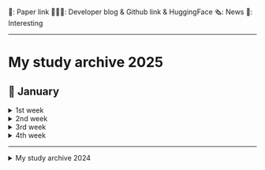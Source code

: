📜: Paper link
🧑🏻‍💻: Developer blog & Github link & HuggingFace
🗞️: News
🤪: Interesting

---
# My study archive 2025

## 🎉 January
<details>
  <summary>1st week</summary>

  - 🧑🏻‍💻 [instructkr] [retriever-simple-benchmark](https://github.com/instructkr/retriever-simple-benchmark)
    - Instructkr팀이 제작한 retriever-simple-benchmark의 결과를 보여주는 GitHub 저장소
    - 다양한 검색 시스템의 성능 비교를 위한 벤치마크 결과를 담고 있음
      <details>
          <summary>중요 개념</summary>
        
        - **retriever-simple-benchmark**: RAG에 필요한 리랭커를 평가하기 위해 설계된 가볍고 효율적인 벤치마크 프로젝트
      </details>

  - 🧑🏻‍💻 [ollama] [kwangsuklee/llama3.2-3B-Q8-korean](https://ollama.com/kwangsuklee/llama3.2-3B-Q8-korean)
    - llama-3.2-3B-Q8-korean: 3.2B 파라미터를 가지는 한국어 모델로, Q8_0 quantization 방식 사용
      - 모델 생성 과정: Hugging Face의 Bllossom/llama-3.2-Korean-Bllossom-3B 모델을 기반
    - [Github](https://github.com/ollama/ollama)
    - [HuggingFace] [Bllossom/llama-3.2-Korean-Bllossom-3B](https://huggingface.co/Bllossom/llama-3.2-Korean-Bllossom-3B)
      - 텍스트 기반의 한국어-영어 강화 언어모델
    - [HuggingFace] [Bllossom/llama-3.2-Korean-Bllossom-AICA-5B](https://huggingface.co/Bllossom/llama-3.2-Korean-Bllossom-AICA-5B)
      - upgrade ver.
      - 텍스트와 이미지 모두 처리 가능한 시각-언어모델
      - 특히 OCR, 표, 그래프 해석 등 시각 정보 처리에 최적화
  
  - 🧑🏻‍💻 [sarthakrastogi] [quality-prompts](https://github.com/sarthakrastogi/quality-prompts/tree/main)
    - 58가지 프롬프트 기법을 구현한 라이브러리
    - 사용자 질의와 관련된 소수의 예시만 검색하여 사용, 문맥 명확화 및 단계별 사고 과정을 통한 정확도 향상을 위한 기능(system2attention, tabular_chain_of_thought_prompting)제공
      <details>
          <summary>중요 개념</summary>
        
      - **System2Attention**: Transformer 모델의 Attention 메커니즘을 확장하여 논리적 추론과 복잡한 문제 해결을 지원하는 방식
      - **Tabular Chain of Thought Prompting**: 테이블 데이터를 단계적으로 추론하도록 유도해 모델이 열과 행 간 관계를 분석하며 답을 도출하게 하는 방법
      </details>
  - 🧑🏻‍💻 [Medium][Guidebook to the State-of-the-Art Embeddings and Information Retrieval](https://sigridjin.medium.com/rag-%EC%84%B8%EC%83%81%EC%9D%84-%ED%97%A4%EC%97%84%EC%B9%98%EB%8A%94-%EC%82%AC%EB%9E%8C%EB%93%A4%EC%9D%84-%EC%9C%84%ED%95%9C-%EA%B0%80%EC%9D%B4%EB%93%9C%EB%B6%81-3e90f515d800)
    - 최신 임베딩 및 정보 검색 기술에 대한 가이드북
    - 저자의 ColBERT와 Vespa 활용 실험 결과와 다양한 모델 평가, 하이브리드 검색 시스템의 장점 등을 다룸
    - 단일 임베딩 모델의 일반화 성능 한계를 지적하며, BM25와 같은 전통적 검색 기법과의 결합을 통한 하이브리드 시스템의 효용성을 강조하고, BGE-M3 등 다양한 모델의 성능 비교 및 양자화, 최적화 기법 제시
    - ColBERT를 활용한 해석 가능한 신경망 검색 구현 방법 소개, 토큰 단위 점수 확인을 통한 검색 결과의 신뢰도 향상 및 RAG 시스템 개선 방안 제시, 오픈소스 기반의 유연하고 효율적인 정보 검색 시스템 구축의 중요성 강조
      <details>
          <summary>중요 개념</summary>
        
        - **Embedding**: 데이터(텍스트, 이미지 등)를 고차원 공간에 벡터로 표현하는 기법
        - **ColBERT**: 토큰 단위의 세밀한 유사도 계산을 지원하는 신경망 기반 검색 모델
        - **BM25**: 텍스트 기반 검색을 위한 전통적 가중치 계산 알고리즘
        - **Hybrid Search System**: 전통적 검색 기법과 신경망 기반 검색 기법을 결합한 검색 시스템
        - **BGE-M3**: 특정 임베딩 기반 검색 모델
      </details>

  - 🧑🏻‍💻 [Byaidu] [PDFMathTranslate](https://github.com/Byaidu/PDFMathTranslate)
    - AI 기반으로 PDF 과학 논문을 번역하며, 수식, 차트, 목차, 주석 등의 서식을 최대한 유지
    - Google, DeepL, Ollama, OpenAI 등 다양한 번역 서비스 지원
    - 다국어 지원, 다중 스레드 번역, 사용자 정의 프롬프트, 출력 디렉토리 지정 등 다양한 옵션 제공

  - 🧑🏻‍💻 [Ditto_GPT님 tistory] [범용 프롬프트 모음-Custom instructions 에 넣을 프롬프트 귀찮으면 그냥 이것만 쓰세요](https://cprompters.tistory.com/71)
    - ChatGPT의 Custom Instructions에 넣을 수 있는 범용 프롬프트 모음
      - 작업 우선순위 설정, 단계별 사고 과정 안내, 목표 명확화 및 세분화, 불필요한 설명 생략 등의 기능 포함

  - 📜 [NVIDIA, HuggingFace] [Smarter, Better, Faster, Longer: A Modern Bidirectional Encoder for Fast, Memory Efficient, and Long Context Finetuning and Inference](https://arxiv.org/abs/2412.13663)
    - ModernBERT: 기존 BERT와 같은 인코더 전용 변환기 모델을 최적화하여 Pareto 개선(성능-크기 tradeoff)을 달성한 모델  
      - 검색(단일 및 다중 벡터)과 분류 작업 등에서 뛰어난 평가 결과 기록, 코드 도메인에서도 검증됨  
      - 빠른 속도, 메모리 효율성, 일반 GPU에서의 추론에 최적화

  - 🧑🏻‍💻 [루닥스님 tistory] [langgraph-ReAct AgentExecutor in LangGraph](https://rudaks.tistory.com/451)
    - Langchain과 Langgraph를 활용하여 서울 날씨 정보를 얻고 3배수하는 ReAct Agent를 만드는 과정을 설명
    - `TavilySearchResults` tool을 통해 날씨 정보를 가져오고, `triple` tool을 통해 3배수 연산 수행

  - 🧑🏻‍💻 [jungjun hur님 velog] [앤트로픽, OpenAI, LangChain 팀의 LLM 에이전트](https://velog.io/@shangrilar/%EC%95%A4%ED%8A%B8%EB%A1%9C%ED%94%BD-OpenAI-LangChain-%ED%8C%80%EC%9D%98-LLM-%EC%97%90%EC%9D%B4%EC%A0%84%ED%8A%B8)
    - LLM 에이전트의 정의
      - Anthropic: 워크플로우 방식에 따라 구분
      - LangChain: LLM이 애플리케이션 흐름을 결정하는 시스템
      - OpenAI: 도구와 결합된 루틴

  - 🧑🏻‍💻 [School of Mechanical Engineering, Beijing Institute of Technology] [Large Language Model guided Deep Reinforcement Learning for Decision Making in Autonomous Driving](https://bitmobility.github.io/LGDRL/)
    - LGDRL: LLM 기반 심층 강화 학습 프레임워크
      - LLM이 DRL 학습에 지능적 가이드 제공, 90% 성공률 달성  
      - 가이드 없이도 안정적인 성능 유지, 실제 적용 가능성 증대
      - 전문가 정책 제약 알고리즘과 LLM 상호작용으로 성능 및 효율 극대화
    - [Github](https://github.com/bitmobility/LGDRL)
    - 📜 [Large Language Model guided Deep Reinforcement Learning for Decision Making in Autonomous Driving](https://arxiv.org/abs/2412.18511)
      <details>
          <summary>중요 개념</summary>
        
        - **DRL(Deep Reinforcement Learning)**: 심층 신경망을 활용하여 에이전트가 환경과 상호작용하며 최적의 행동 정책을 학습하는 강화 학습 기법
        - **전문가 정책 제약 알고리즘**: 전문가의 정책을 가이드로 삼아 에이전트의 학습 과정을 제약하거나 보조하여 성능을 향상시키는 알고리즘
      </details>

  - 🧑🏻‍💻 [microsoft] [markitdown](https://github.com/microsoft/markitdown)
    - MarkItDown: PDF, PowerPoint, Word, Excel 등 다양한 파일 형식을 Markdown으로 변환하는 파이썬 기반 유틸리티
      - 이미지, 오디오 파일 지원 및 LLM을 활용한 이미지 설명 기능 제공, 여러 파일을 일괄 처리하는 기능 제공
  
  - 🧑🏻‍💻 [Msty] [The easiest way to use local and online AI models](https://msty.app/)
    - Msty: 로컬 및 온라인 AI 모델을 간편하게 사용할 수 있는 애플리케이션
      - 다양한 모델(Hugging Face, Ollama, Open Router 등)과의 호환성 제공
      - 개인 정보 보호 및 안정성 보장(오프라인 우선 설계), 병렬 대화 기능, 지식 스택 기능
  
  - 🧑🏻‍💻 [sionic-ai] [2024-responsible-ai-in-action-gdsc-example](https://github.com/sionic-ai/2024-responsible-ai-in-action-gdsc-example)
    - ModernBERT를 활용하여, 사용자 질의에 적합한 LLM을 라우팅하는 300M 크기의 BERT 분류기를 구현하는 실습 과정
    - [ModernBERT 공식 문서] [Fine-tune classifier with ModernBERT in 2025](https://www.philschmid.de/fine-tune-modern-bert-in-2025)
    - [HuggingFace 트랜스포머 문서] [Finally, a Replacement for BERT](https://huggingface.co/blog/modernbert)
  
  - 🧑🏻‍💻 [TILNOTE] [Mastering Machine Translation: Understanding the Transformer Model through "Attention Is All You Need"](https://tilnote.io/pages/67749c26ff6e2b1f363b645f)
    - 순환 및 합성곱 연산 없이 어텐션 메커니즘만을 사용하는 새로운 신경망 아키텍처인 Transformer 모델 제시
    - 기계 번역에서 뛰어난 성능, 병렬 처리 효율성을 보여줌
    - 인코더-디코더 구조와 셀프 어텐션 메커니즘을 통해 시퀀스 데이터를 효과적으로 처리, 다양한 NLP 작업(텍스트 요약, 질문응답 등)에 적용 가능
    - 📜 [Google] [Attention Is All You Need](https://arxiv.org/pdf/1706.03762)
      <details>
          <summary>중요 개념</summary>
        
        - **순환(Recurrent)**: 이전 상태의 출력을 현재 입력과 함께 사용해 시퀀스 데이터를 처리하는 구조, RNN이 대표적
        - **합성곱(Convolution)**: 입력 데이터의 지역적인 특징을 추출하기 위해 필터를 사용하는 연산, CNN에서 주로 사용
      </details>

  - 🧑🏻‍💻 [Microsoft, Health and Life Sciences AI] [MEDEC: A BENCHMARK FOR MEDICAL ERROR DETECTION AND CORRECTION IN CLINICAL NOTES](https://arxiv.org/pdf/2412.19260)
    - LLMs는 의료 질문에 정확히 답하지만, 기존 의료 텍스트의 오류 검증 및 수정 능력에 대한 연구가 부족
    - MEDEC1: 진단, 관리, 치료 등 5가지 오류 유형을 포함한 최초의 의료 오류 벤치마크
      - 오류 탐지에서 성과를 보였으나, 여전히 의료 전문가보다는 낮은 성능 → 성능 격차 원인 분석 및 평가 지표 개선 필요

  - 🧑🏻‍💻 [Prompt Engineering Guide](https://www.promptingguide.ai/)
    - LLM을 효과적으로 활용하기 위한 프롬프트 설계와 최적화 방법을 다룬 가이드
</details>
<details>
  <summary>2nd week</summary>

  - 📜 [Department of Computer Science National Chengchi University] [Don’t Do RAG:When Cache-Augmented Generation is All You Need for Knowledge Tasks](https://arxiv.org/abs/2412.15605)
    - RAG의 문제 → 검색 지연, 문서 선택 오류, 시스템 복잡성 증가
    - CAG → 긴 문맥 창을 가진 LLM의 특성을 활용해 실시간 검색 없이 사전 로드된 데이터를 사용
      - 필요한 지식이나 문서를 모델의 문맥 창에 미리 로드하고, 런타임 매개변수를 캐싱하여 검색 단계 제거
      - 검색 지연과 오류를 없앰 + 문맥 적합성 유지
      - 일부 벤치마크에서 RAG보다 뛰어난 성능을 보임
  - 🧑🏻‍💻 [HAMA님 tistory][정규표현식(Regex)정리](https://hamait.tistory.com/342)
    - 정규 표현식(Regex)의 주요 메타 문자(^, $, ., +, ?, *, |, () 등)와 의미, 플래그(g, i, m)의 기능을 설명
    - 특수 메타 문자([], [^], [x-z], \ 뒤의 문자들)의 사용법과 패턴 매칭 예시 알려줌

  - 📜 [Fudan University,Shanghai AI Laboratory][Scaling of Search and Learning: A Roadmap to Reproduce o1 from Reinforcement Learning Perspective](https://arxiv.org/abs/2412.14135)
    - OpenAI o1: 강력한 추론 능력을 통해 여러 복잡한 과제에서 전문가 수준의 성능을 달성한 인공지능 모델
      <details>
          <summary>주요 기술적 기반 → 강화 학습(정책 초기화, 보상 설계, 탐색, 학습)</summary>
          
        - 정책 초기화: 인간과 유사한 추론 행동을 학습하여 복잡한 문제 해결 능력 제공
        - 보상 설계: 탐색과 학습을 위한 효과적인 지침 역할을 하는 보상 신호 제공
        - 탐색: 훈련과 테스트 단계에서 더 나은 솔루션 생성
        - 학습: 탐색 데이터를 활용해 성능 개선
      </details>
  - 🧑🏻‍💻 [HuggingFace] [unsloth/DeepSeek-V3-GGUF](https://huggingface.co/unsloth/DeepSeek-V3-GGUF)
    - Unsloth의 DeepSeek-V3-GGUF: Llama 3.3, Gemma 2, Mistral을 최대 5배 빠르게, 메모리 사용량은 70% 줄여 미세 조정하는 오픈소스 모델
      - 다양한 양자화 버전(2~8bit)과 GGUF 형식을 지원
      - 다양한 벤치마크(MMLU, HumanEval 등)에서 우수한 성능을 보이며, 특히 수학 및 코드 관련 작업에서 강점
      - 최대 128K의 컨텍스트 윈도우 지원, DeepSeek 공식 웹사이트(chat.deepseek.com)와 API 플랫폼(platform.deepseek.com)을 통해 채팅 및 API 접근 가능
    - 📜 [DeepSeek-AI] [DeepSeek-V3 Technical Report](arxiv.org/abs/2412.19437)
      - DeepSeek-V3: 671B 파라미터를 가진 MoE 언어 모델, 각 토큰에 37B 파라미터를 활성화 → 효율적, 비용 효과적인 학습&추론 제공
      - MLA과 DeepSeekMoE 아키텍처 활용, 보조 손실 없이 로드 밸런싱과 멀티 토큰 예측 훈련 목표를 도입

  - 🧑🏻‍💻 [Sionic AI] [Sionic AI](https://blog.sionic.ai/)
    - Sionic AI에서 제공하는 기술 블로그
      - 기계학습, 딥러닝, 자연어 처리 등 다양한 AI 관련 주제의 글들 제공
      - 주요 내용 → RAG를 활용한 GPT 활용법, BGE-M3 모델 구현, LLM 평가 및 개선 방법, 효과적인 프롬프팅 기법 등 실용적인 AI 기술과 최신 연구 동향

  - 🧑🏻‍💻 [VITA] [VITA-MLLM VITA](https://github.com/VITA-MLLM/VITA)
    - VITA-1.5: 실시간 시각 및 음성 상호작용에서 GPT-4o 수준을 목표로 하는 다중 모드 대규모 언어 모델
      - 음성 처리 성능 향상 및 이미지 이해 성능 유지 달성
      - 이미지, 비디오, 음성 데이터를 포함하는 대규모 데이터셋을 사용하여 훈련됨
      <details>
          <summary>VITA-1.5의 훈련</summary>
        
        - InternViT-300M-448px, 사전 훈련된 오디오 인코더 등의 요소가 필요
        - 제공된 `finetuneTaskNeg_qwen_nodes.sh` 스크립트를 사용하여 지속적인 학습 가능
      </details>
    - [Demo Video](https://www.youtube.com/watch?v=tyi6SVFT5mM&ab_channel=BradyFU)

  - 🧑🏻‍💻 [CodeCrafters] [CodeCrafters](https://codecrafters.io/)
    - CodeCrafters: 실제 프로젝트를 통해 고급 프로그래밍 실력 향상을 돕는 플랫폼
      - Redis, Git, SQLite 등을 직접 구현하는 과제 제공
      - 자신의 IDE와 Git을 사용하여 코딩하고 실시간 피드백 받기 가능, 단순한 CRUD 기능이 아닌 실제 동작하는 소프트웨어를 구현하는 과제들 제공
</details>
<details>
    <summary>3rd week</summary>
  
  - 🧑🏻‍💻 [HuggingFace] [mistralai/Mistral-Small-Instruct-2409](https://huggingface.co/mistralai/Mistral-Small-Instruct-2409)
    - Mistral-Small-Instruct-2409: 220억 개의 파라미터를 가진 Instruct Fine-Tuning(지시 사항 미세 조정) 버전 언어 모델로, 최대 32k 토큰 길이 처리
      - 단일 GPU에서 실행하려면 최소 44GB의 GPU 메모리 필요
      - 사용자 질문에 대한 답변 생성 및 작업 수행에 최적화
      - vLLM 라이브러리를 사용하여 효율적인 추론 파이프라인을 구축하는 것이 권장됨

  - 📜 [AMD, Johns Hopkins University] [Agent Laboratory: Using LLM Agents as Research Assistants](https://arxiv.org/abs/2501.04227)
    - Agent Laboratory: LLM 기반 프레임워크로, 문헌 검토, 실험, 보고서 작성 등 전체 연구 과정을 자동으로 처리
      - 연구 아이디어를 입력하면 연구자가 각 단계에서 피드백과 지침을 제공하며 결과 개선 가능
      - 연구 비용 → 이전 자율 연구 방법 대비 84% 절감
      - o1-preview로 구동된 Agent Laboratory가 가장 우수한 연구 결과 생성

  - 🧑🏻‍💻 [Channy님 블로그] [2025년 생성형 AI 기술 및 시장 요약](https://channy.creation.net/blog/1905)
    - 2025년 생성형 AI 시장 → 중소형 모델 중심으로 전환되며, 오픈소스 모델도 활발히 출시될 전망
    - 기업들은 보안, 가격, 성능, 확장성을 고려해 멀티 모델 전략을 채택하고, RAG 방식과 벡터 데이터베이스 활용이 주류를 이룰 것
    - 생성형 AI는 코딩 지원, 챗봇, 엔터프라이즈 검색 등 다양한 분야에서 활용될 예정
    - 에이전트 기반 시스템과 비용 절감 전략이 중요해지며, 코딩 도우미 시장의 경쟁이 심화될 전망
   
  - 🧑🏻‍💻 [buriy] [python-readability](https://github.com/buriy/python-readability)
    - arc90의 Readability 도구를 기반으로 제작된 빠른 Python 포트, 최신 readability.js와 호환되도록 업데이트됨
    - HTML 문서에서 본문 텍스트와 제목을 추출하고 정리하는 기능 제공
    - Apache License 2.0 라이선스로 배포, 다양한 버전의 Python 지원, 저자 정보 추가 및 비 ASCII HTML 처리 개선 등 업데이트

  - 🧑🏻‍💻 [NVIDIA] [NVIDIA Puts Grace Blackwell on Every Desk and at Every AI Developer’s Fingertips](https://nvidianews.nvidia.com/news/nvidia-puts-grace-blackwell-on-every-desk-and-at-every-ai-developers-fingertips)
    - NVIDIA가 개인용 AI 슈퍼컴퓨터인 프로젝트 DIGITS 발표
    - Grace Blackwell 플랫폼의 성능을 다양한 사람들에게 제공하는 것을 목표로 함
      - Grace Blackwell 슈퍼칩을 탑재하여 페타프롭의 AI 연산 성능 제공, 대규모 AI 모델의 프로토타이핑, 미세 조정 및 실행 지원
      - 사용자들은 데스크탑 시스템에서 모델을 개발하고 추론을 실행한 후 클라우드 또는 데이터 센터 인프라에 배포 가능

  - 🧑🏻‍💻 [Sinaptik-AI] [pandas-ai](https://github.com/Sinaptik-AI/pandas-ai)
    - PandasAI: 자연어로 데이터 질문을 쉽게 처리하는 파이썬 플랫폼
      - Jupyter Notebook, Streamlit 앱 또는 FastAPI, Flask와 같은 REST API로 배포 가능, Docker 기반 클라이언트-서버 아키텍처를 사용하여 설치 및 실행 용이
      - 데이터 프레임을 사용하여 질문하고 답변 얻는 방법 제공

  - 🧑🏻‍💻 [토니의 일기장님 tistory] [AI Agent 구축 - n8n 활용](https://starknotes.tistory.com/161)
    - n8n으로 구축한 AI Agent 워크플로우를 python으로 재현하는 방법 설명
      - (유튜브 자막 추출 → 요약 → 정보 추출 → AI agent → 데이터 병합 → 디스코드/노션 전송)
     
  - 🧑🏻‍💻 [프롬프트해커 대니님 블로그] [Claude 프롬프트 엔지니어링 완벽 가이드](https://www.magicaiprompts.com/blog/2024/04/21/claude-prompt-engineering-complete-guide)
    - Claude AI 모델의 잠재력을 극대화하기 위한 프롬프트 엔지니어링 기법을 설명해놓은 가이드
    - 명확하고 구체적인 프롬프트 작성, 다양한 예시 활용, 역할 부여 등 여러 전략을 제시하여 효과적인 프롬프트 작성법 제시
      - 명확하고 직접적인 지시, 다양한 예시 활용, 역할 부여, XML 태그 사용, 프롬프트 체이닝, 단계별 사고 유도, 응답 사전 입력, 리라이팅 요청 등

  - 🧑🏻‍💻 [Mistral AI] [Codestral 25.01](https://mistral.ai/news/codestral-2501/)
    - Mistral AI → 코드 생성 모델 Codestral 25.01을 출시
      - 기존 모델보다 코드 생성 및 완성 속도 2배 향상
      - 여러 벤치마크에서 최고 성능을 기록, 특히 FIM(fill-in-the-middle) 작업에서 탁월한 성능을 보여줌
      - Continue.dev, VS Code, JetBrains 플러그인 및 Google Cloud, Azure AI Foundry, Amazon Bedrock 등 다양한 IDE 및 플랫폼에서 사용 가능
  - 🧑🏻‍💻 [nlpai-lab] [KULLM](https://github.com/nlpai-lab/KULLM)
    - KULLM: 고려대학교 NLP & AI 연구실과 HIAI 연구소에서 개발한 한국어 특화 LLM
      - 최신 버전인 KULLM3을 포함하여 다양한 모델과 데이터셋 제공
    - KULLM3 → upstage/SOLAR-10.7B-v1.0 기반의 instruction-tuning 모델
      - 8개의 A100 GPU를 사용하여 학습됨
    - 🧑🏻‍💻 [HuggingFace] [taeminlee/KULLM3-awq](https://huggingface.co/taeminlee/KULLM3-awq)

  - 🧑🏻‍💻 [HuggingFace] [microsoft/phi-4](https://huggingface.co/microsoft/phi-4)
    - phi-4: Microsoft에서 개발한 140억 파라미터의 LLM
      - 합성 데이터셋, 필터링된 공개 도메인 웹사이트 데이터, 학술 서적 및 Q&A 데이터셋을 결합하여 훈련, 고품질 데이터와 고급 추론에 중점
      - Supervised Fine-Tuning(SFT) 및 Direct Preference Optimization(DPO)을 통해 정확한 지시 사항 준수 및 강력한 안전 조치 보장
      - MMLU, GPQA, MGSM 등 여러 벤치마크에서 우수한 성능
      - 챗 형식 프롬프트에 최적화, transformers 라이브러리를 사용하여 이용 가능
      - 영어 이외 언어의 성능 저하, 오류 발생 가능성, 고위험 시나리오 사용 시 추가적인 안전 조치 필요
    - 📜 [Microsoft Research] [Phi-4 Technical Report](https://arxiv.org/abs/2412.08905)

  - 🧑🏻‍💻 [HarderThenHarder] [RLLoggingBoard](https://github.com/HarderThenHarder/RLLoggingBoard)
    - RLHF(Reinforcement Learning from Human Feedback) 훈련 과정을 시각화하여 훈련 과정 이해 및 디버깅을 용이하게 함
    - 토큰 확률 변화, 보상 분포 변화 등을 시각적으로 보여줌
    - 주요 시각화 모듈 → 보상 영역(곡선 및 분포), 응답 영역(다양한 지표 기준 정렬), 토큰 영역(KL, 임계값, 밀집 보상, 확률)으로 구성
    - 각 영역별 지표를 통해 훈련 문제점을 파악하고 해결하는 데 도움

  - 🧑🏻‍💻 [어아인] [Titans: 차세대 메모리 아키텍처의 탄생](https://news.kojunseo.link/newsletter/14a3fbb0-4e07-4bb9-9c4f-11545fc7b6da)
    - Titans: 트랜스포머의 한계를 극복하기 위해 설계된 새로운 신경망 아키텍처, 단기 및 장기 메모리를 결합해 긴 문맥 처리와 효율성을 향상시킴
    - 장기 메모리 모듈(중요 데이터 선택/기억), 하이브리드 메모리 구조(Core, Long-term, Persistent), 최대 200만 토큰 처리 가능
    - 기존 모델 대비 낮은 perplexity, 뛰어난 긴 문맥 정보 검색 성능, 타임 시계열 및 유전체 데이터 분야에서 우수한 확장성
</details>
<details>
  <summary>4th week</summary>

  - 🧑🏻‍💻 [the decoder] [Large Language Models and the Lost Middle Phenomenon](https://the-decoder.com/large-language-models-and-the-lost-middle-phenomenon/)
    - 스탠포드, UC 버클리, 사마야 AI 연구진 → LLM이 입력 정보의 처음과 끝에 있는 정보를 가장 잘 처리한다는 것을 발견
      - 사람의 '최근 효과/초두 효과'와 유사
    - 중간에 있는 관련 정보는 성능이 현저히 저하되며, 특히 여러 문서에서 정보를 추출해야 하는 경우 더욱 심각해짐
    - LLM의 언어 처리 방식에 대한 이해와 프롬프트 디자인 개선을 통해 AI 시스템의 정보 추출 능력을 향상시킬 수 있다고 제안

  - 🧑🏻‍💻 [researchtrend] [Stay Updated on the Trends, Connect with AI Researchers](https://researchtrend.ai/)
    - AI 연구 동향을 제공하고 연구자들 간의 연결을 돕는 플랫폼
    - AI 관련 논문(arXiv)과 커뮤니티, 소셜 이벤트 정보 제공, 가격 정책 등 확인 가능
</details>

---
<details>
  <summary>My study archive 2024</summary>

## 🎄 December
<details>
  <summary>1st week</summary>

- 📜 [Harvard, Stanford, MIT, Databricks, CMU] [Scaling Laws for Precision](https://arxiv.org/pdf/2411.04330)
  - 낮은 정밀도(Low precision)로 학습과 추론을 수행할 때의 영향을 연구했으며, 이를 예측하는 새로운 스케일링 법칙 제시
    - 학습 시: 낮은 정밀도는 모델의 유효 파라미터 수를 감소시키는 효과가 있음을 발견
    - 추론 시: 데이터가 많아질수록 양자화로 인한 성능 저하가 커져서, 오히려 추가 사전학습이 해로울 수 있음
  - 특히 대규모 모델의 경우 저정밀도 훈련이 계산 효율성 측면에서 최적일 수 있다는 점 제시
  - 1.7B 파라미터 규모의 모델과 26B 토큰 데이터셋으로 검증하여, 학습과 추론 시의 정밀도 변화에 따른 성능 저하를 예측하는 통합된 수식 제시
    <details>
      <summary>중요 개념</summary>
      
    - **precision(정밀도)**: 숫자를 얼마나 정확하게 표현하는지의 정도
    - **scaling laws(스케일링 법칙)**: 모델의 크기와 성능 관계를 설명하는 규칙
    - **quantization(양자화)**: 데이터를 더 작은 비트로 압축하는 과정
    </details>
  
- 🧑🏻‍💻 [chanmuzi님 tistory](https://chanmuzi.tistory.com/479)
  - NLP, LLM 위주의 인공지능 최신 논문/뉴스 follow-up 팁

- 📜 [RAPID RESPONSE: MITIGATING LLM JAILBREAKS WITH A FEW EXAMPLES](https://arxiv.org/abs/2411.07494)
  - LLM의 안전성 확보를 위해, 완벽한 방어가 아닌 신속 대응 기법에 초점을 맞춤
  - 소수의 공격 사례만으로도 유사한 형태의 전체 공격 유형을 차단하는 방법 제시
  → 이를 평가하기 위한 'RapidResponseBench' 벤치마크 개발
    <details>
      <summary>'<b>탈옥 확산(jailbreak proliferation)</b>' 기반의 5가지 방어 기법 평가</summary>
      
    - 관찰된 공격 사례를 바탕으로 자동으로 유사한 jailbreak를 생성하여 방어에 활용
    - 가장 효과적인 방법: 생성된 jailbreak를 차단하도록 입력 분류기를 미세조정
    - 단 하나의 공격 사례만으로도 동일 유형 공격은 1/240, 새로운 유형 공격은 1/15로 성공률 감소
    </details>
  
  - 추가 연구를 통해 방어 효과에 영향을 미치는 핵심 요소 파악
    <details>
      <summary>중요 역할</summary>
  
    - 확산 모델의 품질:  생성된 탈옥 사례의 다양성과 적합성
    - 생성된 탈옥 사례 수: 더 많은 사례가 더 강력한 방어로 이어짐
    </details>
    
- 🗞️ [Introducing Motif: A High-Performance Open-Source Korean LLM by Moreh](https://moreh.io/blog/introducing-motif-a-high-performance-open-source-korean-llm-by-moreh-241202)
  - Moreh에서 한국어 성능이 뛰어난 초거대 언어 모델(LLM) 'Llama3-Motif-102B'을 오픈소스로 공개
    - 한국어 성능 강화를 위해 LlamaPro와 Masked Structure Growth(MSG) 등 최신 학습 기법을 활용해 개발
  - KMMLU 벤치마크에서 GPT-4를 능가하는 성적을 기록하였으며, Hugging Face와 GitHub에서 접근 가능
  - Llama 3 기반으로 MoAI 플랫폼을 활용하여 개발되었으며, 효율적 GPU 관리 및 모델 최적화 가능
  - 향상된 한국어 처리 능력과 영어 성능을 동시에 제공
  - [테스트 해보기](https://model-hub.moreh.io/text)

- 📜 [IST, ETH] [GPTQ: ACCURATE POST-TRAINING QUANTIZATION FOR GENERATIVE PRE-TRAINED TRANSFORMERS](https://arxiv.org/abs/2210.17323)
  - 기존 GPT 모델의 한계 : 모델 크기가 방대하여 추론에 많은 GPU가 필요해 실용성이 떨어짐
  - GPTQ: GPT모델의 높은 컴퓨팅 및 저장 비용 문제를 해결하기 위한 새로운 양자화 방법
    <details>
        <summary>주요 특징</summary>
      
      - 원샷 가중치 양자화: 한 번의 과정을 통해 모델의 가중치를 효율적으로 압축
      - 1750억 개 파라미터를 가진 GPT 모델을 약 4시간 만에 양자화 가능
      - 가중치당 비트 폭을 3~4비트로 줄여도 성능 저하가 거의 없음
      - 기존 양자화 기법 대비 2배 이상 효율적
    </details>
    <details>
        <summary>주요 성과 및 추론 속도 향상</summary>
      
      - 1750억 개 파라미터 모델도 단일 GPU로 처리 가능
      - FP16 대비 추론 속도
        - 고급 GPU(NVIDIA A100): 3.25배,
        - 비용 효율적인 GPU(NVIDIA A6000): 4.5배 빨라짐
      - 극한 양자화에서도 정확도 유지
        - 가중치를 2비트 또는 3진수로 줄여도 합리적인 성능 유지 
    </details>
  - [Github](https://github.com/IST-DASLab/gptq)

- 🗞️ [Google DeepMind] [Genie 2: A large-scale foundation world model](https://deepmind.google/discover/blog/genie-2-a-large-scale-foundation-world-model/)
  - Genie 2: 이미지 하나만으로 다양한 3D 환경을 생성하는 기반 세계 모델
    - 사람 또는 AI 에이전트가 키보드와 마우스로 조작하며 상호 작용할 수 있는 무한한 가상 환경을 제공
    - 물리 효과, 캐릭터 애니메이션, 객체 상호 작용 등을 모델링하여 현실적인 가상 세계를 생성하며, 실제 이미지를 기반으로 한 환경 생성도 가능
    - AI 에이전트 훈련 및 평가에 유용한 다양한 환경을 빠르게 제작하는 데 활용

- 📜 [KU, KAIST] [CheckEval: Robust Evaluation Framework using Large Language Model via Checklist](https://arxiv.org/abs/2403.18771)
  - CheckEval: LLM을 활용한 새로운 평가 프레임워크로, 기존 평가 방법의 문제점(모호한 평가 기준, 불일치)을 개선하기 위해 설계
    <details>
        <summary>해결 방법</summary>
          
      - 평가 기준을 세부적인 하위 측면으로 나눔
      - 각 측면별로 Boolean 질문 체크리스트를 만들어 평가 과정을 단순화
      - 해석 가능성 높임, 특정 평가 항목에 초점 → 결과의 견고성, 신뢰성 강화
    </details>

    <details>
        <summary>주요 성과</summary>
          
      - SummEval 벤치마크를 활용한 집중 사례 연구 → CheckEval: 인간의 판단과 높은 상관관계를 보임
      - IAA(Inter-Annotator Agreement)가 매우 높음
      - 객관적이고 유연하며 정밀한 평가에 효과적임을 입증
    </details>

    <details>
        <summary>중요 개념</summary>
      
      - **CheckEval**: 평가의 명확성과 일관성을 높이기 위해 설계된 LLM 기반 평가 프레임워크
      - **Inter-Annotator Agreement (IAA)**: 평가자 간의 일치도를 측정하는 지표
      - **SummEval** : 요약에 대한 다양한 평가 방법을 비교하는 벤치마크 데이터셋
    </details>

- 📜 [Google] [PaliGemma 2: A Family of Versatile VLMs for Transfer](https://arxiv.org/abs/2412.03555)
  - PaliGemma 2: 기존 PaliGemma 모델을 기반으로 업그레이드된 VLM으로, Gemma 2 언어 모델 계열의 개선된 기능을 통합한 모델
  - Gemma 2 언어 모델 계열(2B ~ 27B 파라미터)과 SigLIP-So400m 비전 인코더 통합

    <details>
        <summary>3가지 해상도(224px², 448px², 896px²)에서 다단계 훈련</summary>
      
      - 전이 학습 능력 강화, 세부 조정 가능
      - 학습률, 작업 유형, 모델 크기, 해상도 등 전이 성능 영향 요소 분석
    </details>

    <details>
        <summary>작업 범위 확장</summary>
    
      - OCR 관련 작업: 테이블 구조, 분자 구조, 악보 인식
      - 세밀한 장기 캡션 생성, 방사선 보고서 작성
      - 다양한 전이 작업에서 최첨단 성능(SOTA) 달성
    </details>

    <details>
        <summary>중요 개념</summary>
  
      - **Vision-Language Model (VLM)**: 이미지를 처리하는 비전 모델과 텍스트를 이해하는 언어 모델을 결합한 AI 모델
      - **전이 학습(Transfer Learning)**: 이미 학습된 모델을 새로운 작업에 적응시키는 방법
    </details>

  - [HuggingFace](https://huggingface.co/papers/2412.03555), [Kaggle](https://www.kaggle.com/models/google/paligemma-2)
</details>
  
<details>
  <summary>2nd week</summary>

- 🧑🏻‍💻 [NVIDIA] [Content Moderation and Safety Checks with NVIDIA NeMo Guardrails](https://developer.nvidia.com/blog/content-moderation-and-safety-checks-with-nvidia-nemo-guardrails/)
  - RAG application: 실시간으로 외부 데이터를 검색하고 LLM을 활용하여 동적인 콘텐츠를 생성
    - 안전하고 신뢰할 수 있는 응답을 보장하기 위해 content moderation 필수적
  - NVIDIA NeMo Guardrails: LLM의 입력 및 출력을 관리하는 toolkit/microservice

     <details>
         <summary>주요 기능</summary>
       
       - LlamaGuard
          - 입력/출력에서 부적절한 콘텐츠 감지
       - AlignScore
          - 응답의 사실 검증(검색 데이터와 생성된 결과 비교)

       - 기타 기능: 식별 정보(PII) 검출, 허위 정보 방지, 탈옥 감지 등
    </details>

    <details>
        <summary>적용 방법</summary>

      - NeMo Guardrails를 설치
      - RAG 애플리케이션과 연동
      - LlamaGuard 및 AlignScore 모델을 설정
      - NeMo Guardrails의 구성 파일(config.yml)에 통합
      - 보안 레이어를 구성하고 샘플 쿼리로 테스트
    </details>

- 🤪 [ElevenLabs](https://www.talktosanta.io/)

- 🤪 [Microsoft] [MicrosoftDesigner](https://designer.microsoft.com/design)

- 🧑🏻‍💻 [Docling] [Docling](https://ds4sd.github.io/docling/)
  - PDF, DOCX, PPTX 등 다양한 문서 형식을 읽어 Markdown 및 JSON 형식으로 변환하는 도구
  - 페이지 레이아웃, 읽기 순서, 표 구조 등을 포함한 고급 PDF 문서 이해 기능과 🦙 LlamaIndex, 🦜🔗 LangChain과의 쉬운 통합 제공
  - OCR 지원, CLI 제공 등 사용 편의성을 높였으며, 추후 방정식 및 코드 추출, 메타데이터 추출 기능 추가 예정
  - [2023년 최신판 OCR 8가지 API 비교평가 테스트](https://devocean.sk.com/blog/techBoardDetail.do?ID=165524&boardType=techBlog)
    - 다양한 OCR 서비스의 성능 및 속도를 비교 분석한 결과, Google Cloud Vision, Azure Document Intelligence, Upstage, Naver Clova 순으로 우수한 속도를 보임

- 🤪 [DVC] [DVC](https://dvc.org/)
  - DVC(Data Version Control): GitOps 원칙에 기반하여 대규모 데이터의 버전 관리 및 ML 모델링 프로세스의 재현 가능한 워크플로우 구축을 지원하는 오픈소스 플랫폼
  - [Github](https://github.com/iterative/dvc)

- 🧑🏻‍💻 [HuggingFace] [meta-llama/Llama-3.3-70B-Instruct](https://huggingface.co/meta-llama/Llama-3.3-70B-Instruct)
  - Meta Llama 3.3: Meta가 개발한 70B 파라미터 규모의 다국어 지원 LLM으로, 사전 학습과 명령어 조정을 통해 다국어 대화, 자연어 생성, 코딩 지원 등 다양한 사용 사례에 최적화
    <details>
        <summary>모델 아키텍처</summary>

      - 트랜스포머 기반: 최적화된 트랜스포머 아키텍처를 활용한 자동 회귀 모델
      - 명령어 조정: 감독 미세 조정(SFT)과 인간 피드백 기반 강화 학습(RLHF)을 통해 사용자의 도움 및 안전성 선호도에 맞게 조정됨
    </details>

    <details>
        <summary>벤치마크</summary>
    
      - MMLU(CoT): 86.0% 정확도
      - HumanEval: 88.4% 성공률
      - MATH(CoT): 77.0% 정확도
      - MGSM: 91.1% 정확도
    </details>

- 🧑🏻‍💻 [Upstage] [Solar Cookbook](https://github.com/UpstageAI/solar-prompt-cookbook)
  - Solar에 대한 프롬프트 A-Z를 담아, 누구나 더 쉽게 다룰 수 있도록 돕는 Cookbook
    - 프롬프트 엔지니어링의 기본 구조부터 복잡한 프롬프트 체이닝, 환각 해결법까지..
  - Small-Scale Model에 대한 Prompt Engineering의 insight 공유

  - [Solar_Prompt_Guide](https://github.com/studydev/Solar_Prompt_Guide)
    - Upstage Cookbook의 Prompt를 빠르게 실습할 수 있게 만들어놓은 환경
    - Upstage github repo를 fork 하여, GitHub의 CodeSpace 기반(가상 개발 컨테이너 환경)으로 필요한 몇 가지 환경 변수를 추가한 repo를 만들어놓음

- 📜 [Arcee, Florida, USA] [Arcee’s MergeKit: A Toolkit for Merging Large Language Models](https://arxiv.org/abs/2403.13257)
  <details>
      <summary>문제 상황</summary>
    
    - 특정 작업을 위해 사전 학습된 모델을 미세 조정하는 전이 학습의 발전으로 인해 수많은 작업별 특화 모델이 개발되었지만, 이들은 일반적으로 개별 작업에만 특화되어 있어 서로의 강점을 활용하지 못함
  </details>

  - MergeKit: 다수의 오픈소스 언어 모델을 효율적으로 통합하는 오픈소스 도구
    - 추가 학습 없이 모델의 성능과 다양성을 향상시키는 모델 병합 전략 지원
    - 다양한 하드웨어에서 사용 가능한 확장성 있는 프레임워크 제공
    - 이미 오픈소스 커뮤니티에서 수천 개의 모델 병합에 활용되어 Open LLM Leaderboard 상위권의 강력한 모델들을 생성하는 데 기여

  - [Github](https://github.com/arcee-ai/mergekit)

- 🧑🏻‍💻 [Amazon] [Amazon Nova and our commitment to responsible AI](https://www.amazon.science/blog/amazon-nova-and-our-commitment-to-responsible-ai)
  - Amazon Nova → Amazon에서 만든 책임감 있는 AI 개발을 위해 8가지 핵심 원칙(개인정보 보호 및 보안, 안전, 공정성, 정확성 및 견고성, 설명 가능성, 제어 가능성, 거버넌스, 투명성 등)을 바탕으로 한 새로운 멀티 모달 기반 모델
  - 이들을 제어하기 위해 SFT와 RLHF을 모두 사용하여 모델을 정렬
    - SFT → 여러 언어로 단일 및 다중 턴 훈련 데모
    - RLHF → 이전 평가의 예를 포함하여 인간의 선호도 데이터를 수집

  - 모델 개발 전 과정에서 자동화된 방법과 인간 피드백을 활용하여 편향성 평가 및 완화, 정확성 및 견고성 향상을 위한 다양한 테스트 및 벤치마크 진행, 적대적 공격에 대한 방어 및 워터마킹 기술 적용
  - 📜 [Amazon Nova Family 기술 보고서] [The Amazon Nova Family of Models: Technical Report and Model Card](https://assets.amazon.science/b0/2b/e74dd4f84f188701fd06792670e7/the-amazon-nova-family-of-models-technical-report-and-model-card.pdf)

- 🧑🏻‍💻 [Google] [python-genai](https://github.com/googleapis/python-genai)
  - Google Gen AI Python SDK: Google의 생성형 모델을 Python 애플리케이션에 통합할 수 있는 인터페이스 제공
  - 현재는 초기 출시 단계! API가 변경될 수 있으므로 프로덕션 환경에서는 사용하지 않는 것이 좋음
  - 텍스트 생성, 이미지 생성, 임베딩 등 다양한 기능 제공 및 비동기 처리 및 토큰 계산 기능 지원

- 📜 [NCSOFT] [VARCO-VISION: Expanding Frontiers in Korean Vision-Language Models](https://arxiv.org/pdf/2411.19103)
  - VARCO-VISION: 한국어와 영어를 모두 다룰 수 있는 이미지-텍스트 작업을 위해 설계된 오픈소스 VLM
    - 기존 모델의 지식을 유지하면서 시각적 정보와 언어 정보를 효과적으로 통합할 수 있도록 새로운 단계별 학습 전략 채택
  - 📊 5개의 한국어 평가 데이터셋 공개 → 4개의 폐쇄형 벤치마크, 1개의 개방형 벤치마크

    <details>
        <summary>주요 성과</summary>

      - 유사 크기의 모델과 비교해 이중언어 이미지-텍스트 이해 및 생성 능력에서 뛰어난 성능 입증
      - 다양한 기능 지원
        - Grounding: 이미지 내 객체 인식 및 위치 추적
        - Referring: 특정 객체를 지칭하는 작업
        - OCR: 이미지에서 텍스트를 추출하는 작업
    </details>

  - 🧑🏻‍💻 [HuggingFace][NCSOFT/VARCO-VISION-14B-HF](https://huggingface.co/NCSOFT/VARCO-VISION-14B-HF)

- 🧑🏻‍💻 [Google] [The next chapter of the Gemini era for developers](https://developers.googleblog.com/en/the-next-chapter-of-the-gemini-era-for-developers/)
  - Gemini 2.0 Flash: 개발자의 workflow를 개선하는 코딩 에이전트와 몰입적이고 대화형 애플리케이션 제작을 지원하는 AI플랫폼
    - 멀티모달 출력: 텍스트, 오디오, 이미지 통합 생성
    - 실시간 스트리밍 API: 오디오, 비디오 입력 지원
    - 도구 통합: Google 검색, 코드 실행 기능 지원 및 외부 도구와 연동 가능
    - AI 코드 에이전트: Jules로 자동화된 버그 수정 및 코드 작성
  - 현재는 실험 단계로 Gemini API를 통해 Google AI Studio 및 Vertex AI에서 사용 가능(내년 초 정식 출시)

- 🧑🏻‍💻 [NVIDIA] [LLaMA-Mesh:Unifying 3D Mesh Generation with Language Models](https://research.nvidia.com/labs/toronto-ai/LLaMA-Mesh/?linkId=100000318302360)
  - LLaMA-Mesh: 텍스트를 기반으로 사전 학습된 LLM의 기능을 확장하여 3D Mesh를 생성할 수 있는 통합 모델

    <details>
        <summary>장점</summary>
      
      - 튜토리얼 같은 텍스트 소스에서 파생된 LLM에 내재된 공간적 지식 활용 가능
      - 대화형 3D 생성 및 Mesh 이해 가능
    </details>
    <details>
        <summary>SFT 데이터셋 구성</summary>

      - 텍스트 프롬프트로 3D Mesh 생성
      - 텍스트와 3D Mesh를 혼합한 출력 생성
      - 3D Mesh를 이해하고 해석
    </details>

  - 📜 [Tsinghua Univ., NVIDIA] [LLaMA-Mesh: Unifying 3D Mesh Generation with Language Models](https://arxiv.org/abs/2411.09595)
</details>

<details>
  <summary>3rd week</summary>

- 📜 [FAIR at Meta, 2UC San Diego] [Training Large Language Models to Reason in a Continuous Latent Space](https://arxiv.org/abs/2412.06769)
  - LLM → 언어 공간이 항상 최적의 추론 방식을 제공하지는 않음
  - Coconut(Chain of Continuous Thought): 자연어 대신 제약 없는 잠재 공간에서 LLM 추론의 가능성을 탐구하기 위해 제시한 새로운 패러다임
    - 마지막 은닉 상태를 단어로 디코딩하지 않고, 다음 입력 임베딩으로 직접 활용해 추론 효율을 높임
    - 연속적 사고 → 단일 경로에 의존X, 여러 대안의 다음 추론 단계를 인코딩해 BFS 기반 문제 해결 가능
   
- 📜 [Maryland Univ., OpenAI] [The Prompt Report: A Systematic Survey of Prompting Techniques](https://arxiv.org/pdf/2406.06608)
  - 프롬프트 → GenAI 시스템과의 상호작용을 위한 주요 도구, 연구 초기 단계로 인해 용어와 개념이 혼재되어 있음
  - 목적: 프롬프트 기술의 분류 체계 구축, 주요 용어 정리 및 사용 사례 분석
    <details>
        <summary>성과</summary>

      - 어휘: 33개의 주요 프롬프트 관련 용어 정의
      - 텍스트 전용 프롬프트 기술의 분류 체계: 58가지
      - 다른 양식의 프롬프트 기술: 40가지
      - 자연어 prefix-prompting 관련 메타 분석 제시
    </details>

- 🗞️ [Google] [구글, 텍스트 프롬프트 없이 이미지 생성하는 '위스크' 공개](https://www.aitimes.com/news/articleView.html?idxno=166297)
  - 위스크(Whisk) → Google이 공개한 이미지 생성 AI
    <details>
          <summary>작동 방식</summary>

      - 구글의 이미지 생성 모델 Imagen 3 기반
      - 텍스트 프롬프트 대신 3가지 이미지(주제 이미지, 장면 이미지, 스타일 이미지)를 결합하여 새로운 이미지 생성
      - 입력 이미지를 바탕으로 자동 생성된 텍스트 캡션을 활용해 이미지 생성
    </details>
  - [Whisk](https://labs.google/fx/tools/whisk/unsupported-country)

- 🗞️ [Google] [Veo 2](https://deepmind.google/technologies/veo/veo-2/)
   - Veo 2: Google DeepMind에서 개발한 최첨단 비디오 생성 모델
   - 메타의 MovieGenBench 데이터셋 기반
   - 🗞️ ["구글의 비오 2, 소라에 압승"...테스터 비교 영상 속속 등장](https://www.aitimes.com/news/articleView.html?idxno=166379)

- 📜 [NYU] [Self-Reflection Outcome is Sensitive to Prompt Construction](https://arxiv.org/abs/2406.10400)
    - LLMs → zero-shot 및 few-shot 추론 능력을 보여줌 → Self-Reflection으로 개선 가능함을 제안
      - LLM 스스로 초기 응답의 실수를 식별하고 수정하게끔

      <details>
          <summary>주요 발견</summary>
        
        - 기존 Self-reflection 연구에서 사용된 대부분의 프롬프트는 편향을 포함 → LLM이 정답을 불필요하게 수정하도록 유도
        - 보수적인 프롬프트 설계를 통해 Self-Reflection의 정확도 향상을 입증
      </details>
  - [Github](https://github.com/Michael98Liu/mixture-of-prompts)
 
- 🧑🏻‍💻 [LGAI-EXAONE/EXAONE-3.5-2.4B-Instruct](https://huggingface.co/LGAI-EXAONE/EXAONE-3.5-2.4B-Instruct)
  - EXAONE 3.5 → LG AI Research에서 개발한 이중언어(영어, 한국어) 생성 모델로 장문 처리 기능 지원(32K 토큰까지)
  - TensorRT-LLM, vLLM 등 여러 추론 프레임워크 지원 → 다양한 환경에서 배포 및 활용 가능
    <details>
        <summary>한계</summary>
   
      - 편향된 반응을 보일 수 있음
      - 최신 정보를 반영하지 않아 응답이 거짓/모순될 수 있음
      - 의미적으로 잘못된 문장이 생성될 수 있음
    </details>
  - [Github](https://github.com/LG-AI-EXAONE/EXAONE-3.5), [Blog](https://www.lgresearch.ai/blog/view?seq=507)
  - 📜 [LG AI Research] [EXAONE 3.5:Series of Large Language Models for Real-world Use Cases](https://arxiv.org/pdf/2412.04862)
 
- 🧑🏻‍💻 [BE_성하님 tistory] [DB Lock이란?(feat. Lock 종류, 블로킹, 데드락)](https://ksh-coding.tistory.com/121)
  - DB Lock: 동시에 여러 트랜잭션이 데이터를 변경하는 것을 방지하여 데이터 무결성을 유지하는 메커니즘
  - 공유 락(S Lock)과 배타 락(X Lock)이 있으며, 사용에 따라 Blocking 현상이나 Deadlock이 발생할 수 있음
    - Blocking은 한 transaction이 다른 transaction이 lock을 해제할 때까지 기다리는 현상
    - Deadlock은 두 개 이상의 transaction이 서로 상대방의 lock을 기다리며 영원히 진행되지 않는 상황
</details>

<details>
  <summary>4th week</summary>

- 🧑🏻‍💻 [OpenAI] [OpenAI o3 Breakthrough High Score on ARC-AGI-Pub](https://www.youtube.com/watch?v=SKBG1sqdyIU&ab_channel=OpenAI](https://arcprize.org/blog/oai-o3-pub-breakthrough))
  - OpenAI의 o3가 ARC-AGI-Pub의 Semi-Private 평가 세트에서 75.7%라는 점수를 기록 (고성능 설정 → 87.5%)
  - 기존 LLM의 한계인 테스트 시간에 지식을 재결합하는 능력 부족을 극복하여 자연어 프로그램 탐색을 통해 새로운 수준의 적응력과 일반화 능력을 보여줌
    <details>
        <summary>중요 개념</summary>
   
      - **ARC-AGI**: AI의 일반적인 추론 능력을 평가하기 위해 만들어진 데이터셋
      - AGI(Artificial General Intelligence)
    </details>

- 🧑🏻‍💻 [HuggingFace] [ibm-granite/granite-3.1-8b-instruct](https://huggingface.co/ibm-granite/granite-3.1-8b-instruct)
  - Granite-3.1-8B-Instruct: 복잡한 장문 컨텍스트를 해결할 수 있도록 설계된 모델로, Granite-3.1-8B-Base에서 지도 학습, 강화 학습 기반 정렬, 모델 병합 등의 기술을 활용해 파인튜닝됨
    <details>
        <summary>적용 분야</summary>
      
      - 요약, 텍스트 분류/추출, 질의응답,RAG(검색 기반 생성), 코드 작업, 함수 호출,다국어 대화, 장문 컨텍스트 작업 등
      - 모델 구조: 디코더 전용 dense 트랜스포머 (RoPE, SwiGLU, RMSNorm 등 포함)  
      - 시퀀스 길이: 최대 128K 토큰  
    </details>
    <details>
        <summary>중요 개념</summary>
      
      - **SFT(Supervised Fine-Tuning)**: 사전 훈련된 언어 모델을 특정 작업이나 도메인에 맞게 조정하는 과정(지도 학습 기반 미세 조정)
      - **dense**: 인공지능 모델의 아키텍처에서 매개변수가 고르게 분포되고 사용되는 구조
        - 🧐 사용 이유: 모델의 일관성 있는 성능, 다양한 작업에서의 일반화를 보장하기 위함
      - **dense transformer**: 각 모델 레이어가 동일한 매개변수로 구성되고, 모든 뉴런과 연결이 활성화된 상태에서 작동하는 전통적인 트랜스포머 아키텍처
        - 반대 개념: MoE(Mixture of Experts) 아키텍처는 일부 뉴런만 활성화
    </details>
  - [Github](https://github.com/ibm-granite/granite-3.1-language-models)

- 🧑🏻‍💻 [HuggingFace] [nlpai-lab/KURE-v1](https://huggingface.co/nlpai-lab/KURE-v1)
  - KURE-v1: BAAI/bge-m3 모델을 한국어 데이터로 미세 조정한 것으로, 공개된 한국어 검색 모델 중 최고 성능을 보임
    - 1024차원, 최대 8192 토큰 길이 지원
    - Recall, Precision, NDCG, F1 등의 지표에서 우수한 성능 기록
    - 파인튜닝 방식: 다양한 한국어 문서 검색 데이터셋을 사용하여 학습 (CachedGISTEmbedLoss 활용)
  - [Github](https://github.com/nlpai-lab/KURE)
    <details>
        <summary>중요 개념</summary>
      
      - **Recall(재현율)**: 실제 True인 것 중에서 모델이 True라고 예측한 것의 비율
        - 실제 관련 문서 중에서 검색 모델이 얼마나 많이 찾아냈는지
        - Recall = (검색된 관련 문서 수) / (전체 관련 문서 수)
        - Recall 값이 높음 → 관련된 문서를 빠뜨리지 않고 잘 찾아낸다​
      - **Precision(정밀도)**: 여러 번 측정하거나 계산하여 그 결과가 서로 얼만큼 가까운지를 나타내는 기준
        - 검색된 문서 중에서 실제로 관련 있는 문서의 비율
        - Precision= (검색된 관련 문서 수) / (검색된 전체 문서 수)
        - Precision 값이 높음 → 검색된 문서들이 대부분 관련성이 있다
      - **NDCG(Normalized Discounted Cumulative Gain)**: 모델이 예측한 순위를 반영한 측정 지표
        - 검색 결과의 순서를 고려하여, 상위에 있는 검색 결과가 얼마나 관련성이 높은지 평가
        - NDCG= (DCG) / (IDCG)
          - DCG: 검색 결과 순서에 따라 가중치를 부여한 누적 점수
          - IDCG: 최적의 순서에서 얻을 수 있는 최대 DCG 값
        - NDCG 값이 높음 → 관련 문서가 상위에 많이 배치된다
      - **F1**: Recall과 Precision의 조화 평균 (두 지표 간의 균형)
        - F1= 2 × {(Precision x Recall)/(Precision + Recall)}
        - F1 값이 높음 → Recall과 Precision 둘 다 우수하다
    </details>

- 🧑🏻‍💻 [Cosmograph](https://cosmograph.app/docs/cosmograph/Cosmograph%20Python/get-started-widget/)
  - Cosmograph: 그래프 데이터셋 & 벡터 임베딩 시각화 프레임워크 (복잡한 데이터 관계를 시각화하여 데이터 분석 기능을 향상시킴)
  - Anywidget 기반으로 Jupyter 환경과 원활하게 통합되어 대화형 그래프 제공

- 🧑🏻‍💻 [HuggingFace] [answerdotai/ModernBERT-large](https://huggingface.co/answerdotai/ModernBERT-large)
  - ModernBERT: 2조 토큰의 영어 및 코드 데이터로 사전 훈련된, 최대 8,192 토큰의 긴 문맥을 처리할 수 있는 현대화된 양방향 인코더 전용 Transformer 모델
    <details>
        <summary>주요 특징</summary>

      - RoPE (Rotary Positional Embeddings): 긴 문맥 지원 강화
      - Local-Global Alternating Attention: 긴 입력 처리 효율성 향상
      - Unpadding 및 Flash Attention: 빠른 추론 지원
    </details>
    <details>
        <summary>활용 분야</summary>

      - 긴 문서 처리: 검색, 분류, 대규모 코퍼스 내 의미 검색
      - 코드 검색: 코드 검색 및 텍스트 + 코드 혼합 의미 검색
    </details>

- 📜 [The Super Weight in Large Language Models](https://arxiv.org/abs/2411.07191)
  - LLM에서 일부 극단값(outliers) 파라미터가 모델 성능에 매우 중요한 영향을 미친다는 것을 발견
    - 단 하나의 파라미터 제거로도 perplexity가 1000배 증가하고, zero-shot 정확도가 추측 수준으로 하락
    - Super Weights: 단일 forward pass로 데이터 없이 중요한 파라미터를 식별하는 방법
    - Super Activations: 큰 활성화를 유발하는 드문 파라미터, 이를 보존하면 모델 성능이 크게 향상됨
    <details>
        <summary>Weight Quantization 개선</summary>

      - Super weights를 보존하고 다른 outliers를 클리핑하여, 단순한 round-to-nearest quantization로 최첨단 성능 달성 가능
      - 기존보다 더 큰 블록 크기에서도 효과적인 양자화 구현 가능 (양자화 기술의 한계 확장)
    </details>
    <details>
        <summary>중요 개념</summary>
      
      - **극단값 (Outliers)**: 다른 값들과 큰 차이를 보이는 데이터 포인트
      - **Perplexity**: 언어 모델의 예측 품질을 측정하는 지표로, 낮을수록 예측 정확도가 높음을 의미
      - **Zero-shot**: 학습되지 않은 작업에 대해 모델이 직접 일반화하여 수행하는 능력을 측정하는 평가 방식
      - **Forward pass**: 모델이 입력 데이터를 통해 예측을 생성하는 과정, 파라미터의 활성화 값을 계산
      - **Weight quantization**: 모델의 가중치를 정밀도를 낮춘 형식으로 표현해 메모리와 계산 자원을 절감하는 기술
      - **Super weights**: 모델 성능에 결정적인 영향을 미치는 중요한 가중치 파라미터
      - **Round-to-nearest quantization**: 가장 가까운 정밀도 수준으로 값을 반올림하는 간단한 양자화 방법
        - **양자화(Quantization)**: 모델의 가중치나 활성화를 낮은 비트 정밀도로 변환하여 메모리 사용량과 계산 비용을 줄이는 기법, 모델의 성능 손실을 최소화하면서 경량화 및 최적화를 목표로 함
    </details>

- 🧑🏻‍💻 [Philschmid] [How to fine-tune open LLMs in 2025 with Hugging Face](https://www.philschmid.de/fine-tune-llms-in-2025?utm_source=substack&utm_medium=email)
  - 2025년 기준 Hugging Face를 활용한 오픈 LLM 파인튜닝 방법을 설명해놓은 사이트
    - QLoRA, Spectrum 등 최적화 기법과 분산 학습을 중점적으로 다룸
    - 파인튜닝 전에 프롬프트 엔지니어링이나 기존 파인튜닝된 모델 활용 가능성을 평가하고, 효율적인 파인튜닝을 위해 QLoRA 또는 Spectrum기법을 활용할 것을 제안
    - 다양한 하드웨어 및 DeepSpeed를 이용한 다중 GPU 분산 학습 환경 설정과 Flash Attention 및 Liger Kernels 등 최적화 전략을 통해 학습 시간을 단축하는 방법 제시
    <details>
        <summary>중요 개념</summary>

      - **분산 학습 (Distributed Training)**: 모델 학습을 여러 GPU 또는 노드로 분산하여 처리 속도를 높이고, 대규모 데이터와 모델을 효율적으로 처리하는 학습 방법.
      - **Fine-tuning**: 이미 학습된 모델을 특정 작업이나 데이터셋에 맞게 추가로 학습시켜 성능을 개선하는 과정
      - **QLoRA (Quantized LoRA)**: 양자화된 모델에서 저렴한 학습 가능한 적응 계층(LoRA)을 활용하여 고성능 파인튜닝을 가능하게 하는 기법, 메모리와 계산 비용을 크게 절감
      - **Spectrum**: 모델 학습 중 다양한 대역폭과 데이터 표현 방식을 최적화해 학습 효율성을 높이는 기법, 특히 분산 학습에서 자원 활용도 향상
      - **Flash Attention**: GPU 메모리와 연산을 효율적으로 사용하여 Transformer 모델에서 Attention 연산 속도를 크게 향상시키는 최적화 기법
      - **Liger Kernels**: 커널 수준에서 GPU 활용도를 극대화하도록 설계된 최적화 기술, 대규모 모델 학습 시 효율적인 연산 분배를 통해 학습 시간 단축
    </details>

- 🧑🏻‍💻 [LMArena] [WebDev Arena Leaderboard](https://web.lmarena.ai/leaderboard)
  - WebDev Arena: LMArena가 개발한 웹 개발 AI 성능 벤치마크
    - Claude 3.5 Sonnet이 1위, 다음으로 o1-mini, Gemini-Exp-1206 등이 상위권을 기록
    - 순위표는 Arena Score, 95% 신뢰구간, 투표 수 등을 포함하여 각 모델의 성능을 상세히 비교
    - 더 자세한 통계는 평균 승률, 모델 간 승리 비율, 대결 횟수 등의 추가 그래프를 통해 확인 가능
   
- 🧑🏻‍💻 [HuggingFace] [deepseek-ai/DeepSeek-V3-Base](https://huggingface.co/deepseek-ai/DeepSeek-V3-Base)
  - DeepSeek-V3-Base: 685B 파라미터의 크기를 가진 강력한 MoE 언어 모델
    - 각 토큰에 대해 37B 매개변수 활성화
    - 효율적인 추론과 비용 절감을 위해 MLA, DeepSeekMoE 아키텍처 사용
    <details>
        <summary>주요 특징</summary>
      
      - 보조 손실 없이 부하 균형 유지
      - 다중 토큰 예측(MTP) 학습 목표로 성능 강화
      - FP8 혼합 정밀도 훈련을 통한 14.8조 토큰으로 사전 학습
      - 효율적인 통신 설계로 훈련 비용과 시간 최소화
      - NVIDIA, AMD GPU, Huawei Ascend NPU 등 다양한 하드웨어 지원
      - SGLang, LMDeploy, TensorRT-LLM 등으로 로컬에서 실행 가능
    </details>
  - [Github](https://github.com/deepseek-ai/DeepSeek-V3)
    <details>
        <summary>중요 개념</summary>
      
      - **MoE (Mixture of Experts)**: 각 입력 토큰에 최적의 expert를 선택해 연산 부담 감소 및 성능 극대화
      - **MLA (Multi-Level Activation)**: 계산 자원을 효율적으로 배분하고 학습 및 추론 성능을 최적화하는 기법
      - **MTP (Multi-Token Prediction)**: 모델이 한 번에 여러 토큰을 예측하도록 학습, 모델 성능을 강화
    </details>
</details>
</details>
